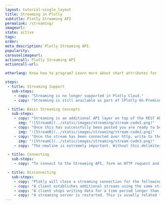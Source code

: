 ```yaml
---
layout: tutorial-single_layout
title: Streaming in Plotly
subtitle: Plotly Streaming API
permalink: /streaming/
imageurl:
state: active
tags:
order:
meta_description: Plotly Streaming API.
popularity:
carouselimageurl:
actioncall: Plotly Streaming API
actioncall-url:

otherlang: Know how to program? Learn more about chart attributes for [Python](https://plot.ly/python/streaming/).

steps:
 - title: Streaming Support
   sub-steps:
    - copy: "Streaming is no longer supported in Plotly Cloud."
    - copy: "Streaming is still available as part of [Plotly On-Premises](https://plot.ly/products/on-premise/). Additionally, [Dash](https://plot.ly/products/dash/) supports streaming, as demonstrated by the [Dash Wind Streaming example](https://github.com/plotly/dash-wind-streaming)."

 - title: Basic Streaming Concepts
   sub-steps:
    - copy: "Streaming is an additional API layer on top of the REST API. Therefore you follow the steps for making a REST API plot request to instantiate a base plot with your desired layout, style and mapping of streaming tokens to data arrays. This is accomplished by following the documentation for the REST API with the addition of adding tokens into the data object."
      img: "![StreamA](../static/images/streaming/stream-code1.png)"
    - copy: "Once this has successfully been posted you are ready to begin streaming to the streaming endpoint, http://stream.plot.ly. To match your data stream to the correct data object in the initialized plot attach a token to the HTTP headers sent to the streaming endpoint."
      img: "![StreamB](../static/images/streaming/stream-code2.png)"
    - copy: "Once the stream has been connected over http, write to the request stream with newline separated JSON."
      img: "![StreamC](../static/images/streaming/stream-code3.png)"
    - copy: "The newline is extremely important. Without this delimiter the Streaming Endpoint will not delineate your data, and will terminate the stream. You can send multiple streams to the same plot by nesting stream tokens within the corresponding data trace object. Similarly you can use the same token for multiple traces in a plot (they will show the same stream, so this is useful only in when using subplots)."

 - title: Connecting
   sub-steps:
    - copy: "To connect to the Streaming API, form an HTTP request and write to the request for as long as you want to maintain the stream. Our streaming cluster will hold the connection open indefinitely, barring server-side error, excessive client-side lag, network hiccups, routine server maintenance or duplicate streams using the same token. The method to form an HTTP request and write newline separated data will be different for every language or framework, so consult the documentation for the HTTP library you are using. We have provided example Python and Nodejs documentation. Some HTTP client libraries form a single request body which is sent to the server when the request is closed. These clients will not work for accessing the Streaming API. You must use an HTTP client that will allow writing response data incrementally."

 - title: Disconnecting
   sub-steps:
    - copy: "Plotly will close a streaming connection for the following reasons:"
    - copy: "A client establishes additional streams using the same stream token. When this occurs, the oldest connection will be terminated. This means you have to be careful not to run two reconnecting clients in parallel with the same credentials, or else they will take turns disconnecting each other."
    - copy: "A client stops writing data for a time period longer than a minute. If a minute passes without receiving any data from the client the stream connection will be closed. (A connection can be maintained by writing a heartbeat within the 60 second window, a heartbeat is simply a newline)."
    - copy: "A streaming server is restarted. This is usually related to a code deploy and is not very frequent."  
---
```

